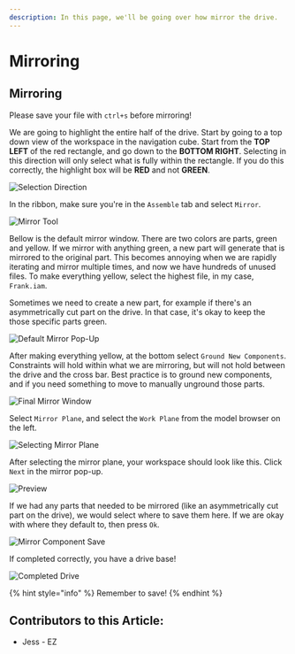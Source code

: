 ```yaml
---
description: In this page, we'll be going over how mirror the drive.
---
```


# Mirroring

## Mirroring

Please save your file with `ctrl+s` before mirroring!  

We are going to highlight the entire half of the drive.  Start by going to a top down view of the workspace in the navigation cube.  Start from the **TOP LEFT** of the red rectangle, and go down to the **BOTTOM RIGHT**.  Selecting in this direction will only select what is fully within the rectangle.  If you do this correctly, the highlight box will be **RED** and not **GREEN**. 

![Selection Direction](<../../../.gitbook/assets/selecting drive.png>)

In the ribbon, make sure you're in the `Assemble` tab and select `Mirror`.

![Mirror Tool](<../../../.gitbook/assets/image (96).png>)

Bellow is the default mirror window.  There are two colors are parts, green and yellow.  If we mirror with anything green, a new part will generate that is mirrored to the original part.  This becomes annoying when we are rapidly iterating and mirror multiple times, and now we have hundreds of unused files.  To make everything yellow, select the highest file, in my case, `Frank.iam`. 

Sometimes we need to create a new part, for example if there's an asymmetrically cut part on the drive.  In that case, it's okay to keep the those specific parts green. 

![Default Mirror Pop-Up](<../../../.gitbook/assets/image (98).png>)

After making everything yellow, at the bottom select `Ground New Components`.  Constraints will hold within what we are mirroring, but will not hold between the drive and the cross bar.  Best practice is to ground new components, and if you need something to move to manually unground those parts. 

![Final Mirror Window](<../../../.gitbook/assets/image (99).png>)

Select `Mirror Plane`, and select the `Work Plane` from the model browser on the left. 

![Selecting Mirror Plane](<../../../.gitbook/assets/image (100).png>)

After selecting the mirror plane, your workspace should look like this.  Click `Next` in the mirror pop-up. 

![Preview](<../../../.gitbook/assets/image (101).png>)

If we had any parts that needed to be mirrored (like an asymmetrically cut part on the drive), we would select where to save them here.  If we are okay with where they default to, then press `Ok`.

![Mirror Component Save](<../../../.gitbook/assets/image (102).png>)

If completed correctly, you have a drive base!

![Completed Drive](<../../../.gitbook/assets/image (115).png>)

{% hint style="info" %}
Remember to save!
{% endhint %}



## Contributors to this Article:

* Jess - EZ
